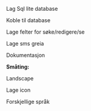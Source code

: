 <p>Lag Sql lite database</p>
<p>Koble til database</p>
<p>Lage felter for søke/redigere/se</p>
<p>Lage sms greia</p>
<p>Dokumentasjon</p>

<p><strong>Småting:</strong></p>
<p>Landscape</p>
<p>Lage icon</p>
<p>Forskjellige språk</p>
